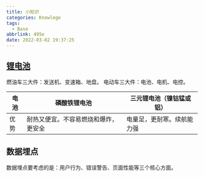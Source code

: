 ```yaml
---
title: 小知识
categories: Knowlege
tags:
  - Base
abbrlink: 495e
date: 2022-03-02 19:37:25
---
```


## [锂电池](https://mp.weixin.qq.com/s/7doSdoxBzfw3HHBqUS_8uw)

燃油车三大件：发送机、变速箱、地盘。
电动车三大件：电池、电机、电控。

| 电池 | 磷酸铁锂电池                         | 三元锂电池（镍钴锰或铝）   |
| ---- | ------------------------------------ | -------------------------- |
| 优势 | 耐热又便宜。不容易燃烧和爆炸，更安全 | 电量足，更耐寒。续航能力强 |

## 数据埋点
数据埋点要考虑的是：用户行为、错误警告、页面性能等三个核心方面。
